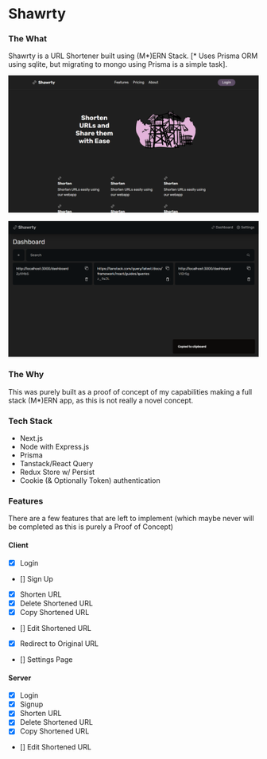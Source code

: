 # Shawrty

### The What

Shawrty is a URL Shortener built using (M*)ERN Stack. [* Uses Prisma ORM using sqlite, but migrating to mongo using Prisma is a simple task].

![alt text](assets/home.png)

![Shawrty Dashboard](assets/console.png)

### The Why

This was purely built as a proof of concept of my capabilities making a full stack (M\*)ERN app, as this is not really a novel concept.

### Tech Stack

- Next.js
- Node with Express.js
- Prisma
- Tanstack/React Query
- Redux Store w/ Persist
- Cookie (& Optionally Token) authentication

### Features

There are a few features that are left to implement (which maybe never will be completed as this is purely a Proof of Concept)

#### Client

- [x] Login
- [] Sign Up
- [x] Shorten URL
- [x] Delete Shortened URL
- [x] Copy Shortened URL
- [] Edit Shortened URL
- [x] Redirect to Original URL
- [] Settings Page

#### Server

- [x] Login
- [x] Signup
- [x] Shorten URL
- [x] Delete Shortened URL
- [x] Copy Shortened URL
- [] Edit Shortened URL
